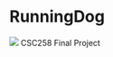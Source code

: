 # RunningDog
<a href="https://996.icu"><img src="https://img.shields.io/badge/link-996.icu-red.svg"></a>
CSC258 Final Project
